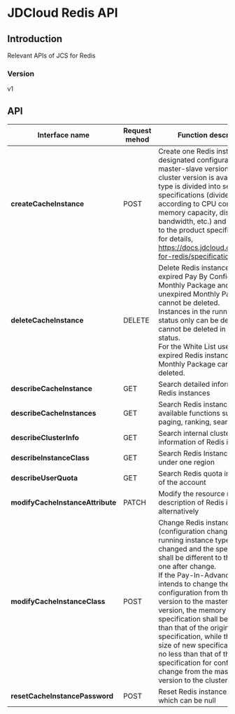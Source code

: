 # JDCloud Redis API


## Introduction
Relevant APIs of JCS for Redis


### Version
v1


## API
|Interface name|Request mehod|Function description|
|---|---|---|
|**createCacheInstance**|POST|Create one Redis instance with designated configuration: The master-slave version or the cluster version is available, each type is divided into several specifications (divided according to CPU core number, memory capacity, disk capacity, bandwidth, etc.) and please refer to the product specification code for details, https://docs.jdcloud.com/en/jcs-for-redis/specifications<br>|
|**deleteCacheInstance**|DELETE|Delete Redis instances with expired Pay By Configuration or Monthly Package and those with unexpired Monthly Package cannot be deleted. <br>Instances in the running or error status only can be deleted, while cannot be deleted in other status. <br>For the White List user, the expired Redis instance in Monthly Package cannot be deleted. <br>|
|**describeCacheInstance**|GET|Search detailed information of Redis instances|
|**describeCacheInstances**|GET|Search Redis instance list, with available functions such as paging, ranking, search and filter|
|**describeClusterInfo**|GET|Search internal cluster information of Redis instances|
|**describeInstanceClass**|GET|Search Redis Instance Type List under one region|
|**describeUserQuota**|GET|Search Redis quota information of the account|
|**modifyCacheInstanceAttribute**|PATCH|Modify the resource name and description of Redis instance, alternatively|
|**modifyCacheInstanceClass**|POST|Change Redis instance type (configuration change), only the running instance type can be changed and the specification shall be different to the original one after change. <br>If the Pay-In-Advance user intends to change the configuration from the cluster version to the master-slave version, the memory size of new specification shall be greater than that of the original specification, while the memory size of new specification shall be no less than that of the original specification for configuration change from the master-slave version to the cluster version. <br>|
|**resetCacheInstancePassword**|POST|Reset Redis instance password which can be null|
